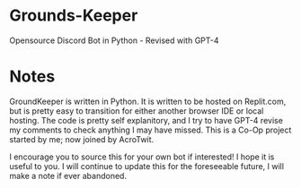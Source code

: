 # Grounds-Keeper
Opensource Discord Bot in Python - Revised with GPT-4
# Notes
GroundKeeper is written in Python. It is written to be hosted on Replit.com, but is pretty easy to transition for either another browser IDE or local hosting. The code is pretty self explanitory, and I try to have GPT-4 revise my comments to check anything I may have missed. This is a Co-Op project started by me; now joined by AcroTwit.

I encourage you to source this for your own bot if interested! I hope it is useful to you. I will continue to update this for the foreseeable future, I will make a note if ever abandoned.
